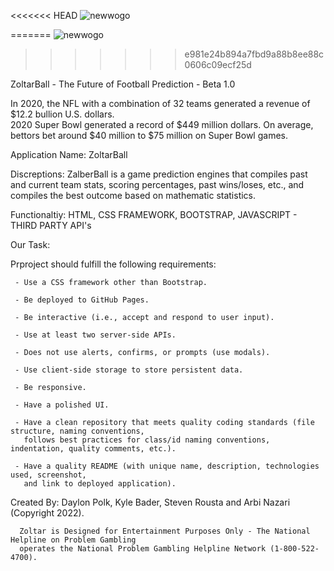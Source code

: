 <<<<<<< HEAD
![newwogo](https://user-images.githubusercontent.com/95839411/152090140-40d3759c-74d0-4e19-97c5-46b0eea5ab17.png)

=======
![newwogo](https://user-images.githubusercontent.com/95839411/152090091-9a7d94b9-ec31-49c1-b621-01838fdf3af6.png)
>>>>>>> e981e24b894a7fbd9a88b8ee88c0606c09ecf25d

ZoltarBall  - The Future of Football Prediction - Beta 1.0


In 2020, the NFL with a combination of 32 teams generated a revenue of $12.2 bullion U.S. dollars.  
2020 Super Bowl generated a record of $449 million dollars. On average, bettors bet around 
$40 million to $75 million on Super Bowl games.

Application Name: ZoltarBall

Discreptions: ZalberBall is a game prediction engines that compiles past and current team stats, scoring 
percentages, past wins/loses, etc., and compiles the best outcome based on mathematic statistics.  

Functionaltiy: HTML, CSS FRAMEWORK, BOOTSTRAP, JAVASCRIPT - THIRD PARTY API's 


Our Task:

Prproject should fulfill the following requirements:

     - Use a CSS framework other than Bootstrap.

     - Be deployed to GitHub Pages.

     - Be interactive (i.e., accept and respond to user input).

     - Use at least two server-side APIs.

     - Does not use alerts, confirms, or prompts (use modals).

     - Use client-side storage to store persistent data.

     - Be responsive.

     - Have a polished UI.

     - Have a clean repository that meets quality coding standards (file structure, naming conventions, 
       follows best practices for class/id naming conventions, indentation, quality comments, etc.).

     - Have a quality README (with unique name, description, technologies used, screenshot, 
       and link to deployed application).


Created By: Daylon Polk, Kyle Bader, Steven Rousta and Arbi Nazari (Copyright 2022).

      Zoltar is Designed for Entertainment Purposes Only - The National Helpline on Problem Gambling 
      operates the National Problem Gambling Helpline Network (1-800-522-4700).
